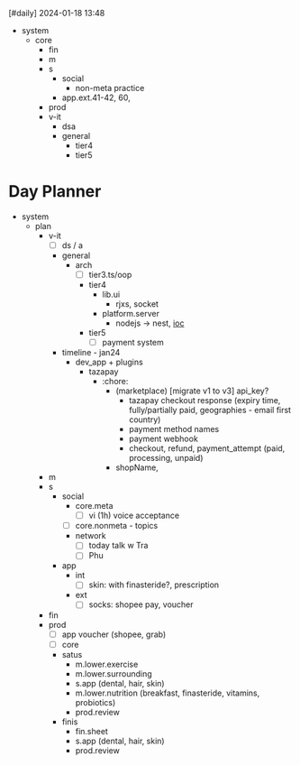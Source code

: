[#daily]
2024-01-18
13:48

- system
	- core
		- fin
		- m
		- s
			- social
				- non-meta practice
			- app.ext.41-42, 60, 
		- prod
		- v-it
			- dsa
			- general
				- tier4
				- tier5
# Day Planner
- system
	- plan
		- v-it
			- [ ] ds / a
			- general
				- arch
					- [ ] tier3.ts/oop
					- tier4
						- lib.ui
							- rjxs, socket
						- platform.server
							- nodejs -> nest, [ioc](https://angular.io/guide/dependency-injection)
					- tier5
						- [ ] payment system
			- timeline - jan24
				- dev_app + plugins
					- tazapay
						- :chore:
							- (marketplace) [migrate v1 to v3] api_key?
								- tazapay checkout response (expiry time, fully/partially paid, geographies - email first country)
								- payment method names
								- payment webhook
								- checkout, refund, payment_attempt (paid, processing, unpaid)
							- shopName, 
		- m
		- s
			- social
				- core.meta
					- [ ] vi (1h) voice acceptance
				- [ ] core.nonmeta - topics
				- network
					- [ ] today talk w Tra
					- [ ] Phu
			- app
				- int
					- [ ] skin: with finasteride?, prescription
				- ext
					- [ ] socks: shopee pay, voucher
		- fin
		- prod
			- [ ] app voucher (shopee, grab)
			- [ ] core
			- satus
				- m.lower.exercise
				- m.lower.surrounding
				- s.app (dental, hair, skin)
				- m.lower.nutrition (breakfast, finasteride, vitamins, probiotics)
				- prod.review
			- finis
				- fin.sheet
				- s.app (dental, hair, skin)
				- prod.review